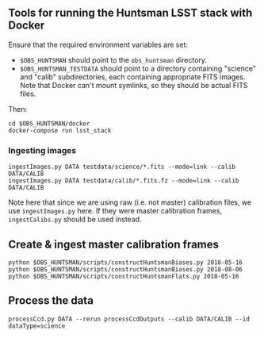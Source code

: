 ## Tools for running the Huntsman LSST stack with Docker

Ensure that the required environment variables are set:

- `$OBS_HUNTSMAN` should point to the `obs_huntsman` directory.
- `$OBS_HUNTSMAN_TESTDATA` should point to a directory containing "science" and "calib" subdirectories, each containing appropriate FITS images. Note that Docker can't mount symlinks, so they should be actual FITS files.

Then:

```
cd $OBS_HUNTSMAN/docker
docker-compose run lsst_stack
```
### Ingesting images

```
ingestImages.py DATA testdata/science/*.fits --mode=link --calib DATA/CALIB
ingestImages.py DATA testdata/calib/*.fits.fz --mode=link --calib DATA/CALIB
```

Note here that since we are using raw (i.e. not master) calibration files, we use `ingestImages.py` here. If they were master calibration frames, `ingestCalibs.py` should be used instead.

## Create & ingest master calibration frames
```
python $OBS_HUNTSMAN/scripts/constructHuntsmanBiases.py 2018-05-16
python $OBS_HUNTSMAN/scripts/constructHuntsmanBiases.py 2018-08-06
python $OBS_HUNTSMAN/scripts/constructHuntsmanFlats.py 2018-05-16
```

## Process the data
```
processCcd.py DATA --rerun processCcdOutputs --calib DATA/CALIB --id dataType=science
```
